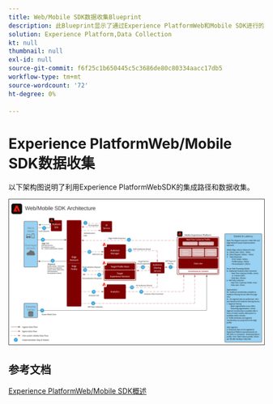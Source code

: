 ```yaml
---
title: Web/Mobile SDK数据收集Blueprint
description: 此Blueprint显示了通过Experience PlatformWeb和Mobile SDK进行的架构和摄取
solution: Experience Platform,Data Collection
kt: null
thumbnail: null
exl-id: null
source-git-commit: f6f25c1b650445c5c3686de80c80334aacc17db5
workflow-type: tm+mt
source-wordcount: '72'
ht-degree: 0%

---
```


# Experience PlatformWeb/Mobile SDK数据收集

以下架构图说明了利用Experience PlatformWebSDK的集成路径和数据收集。

<img src="assets/web_sdk_flow.svg" alt="使用Experience PlatformWeb和Mobile SDK实施的参考架构" style="border:1px solid #4a4a4a" />

## 参考文档

[Experience PlatformWeb/Mobile SDK概述](https://experienceleague.adobe.com/docs/experience-platform/edge/home.html?lang=en)
